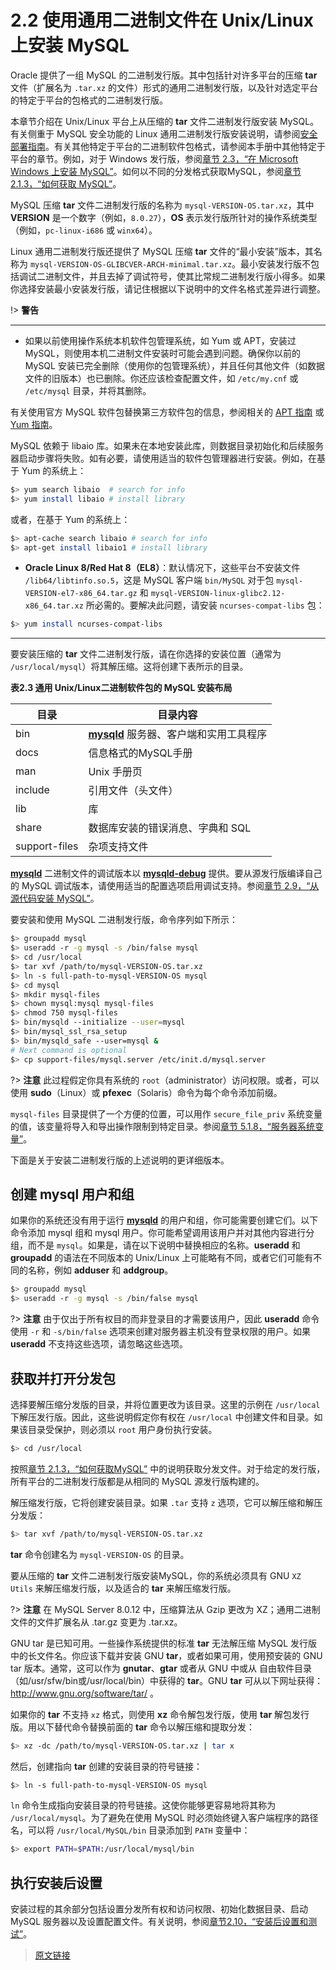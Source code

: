 # 2.2 使用通用二进制文件在 Unix/Linux 上安装 MySQL

Oracle 提供了一组 MySQL 的二进制发行版。其中包括针对许多平台的压缩 **tar** 文件（扩展名为 `.tar.xz` 的文件）形式的通用二进制发行版，以及针对选定平台的特定于平台的包格式的二进制发行版。

本章节介绍在 Unix/Linux 平台上从压缩的 **tar** 文件二进制发行版安装 MySQL。有关侧重于 MySQL 安全功能的 Linux 通用二进制发行版安装说明，请参阅[安全部署指南](https://dev.mysql.com/doc/mysql-secure-deployment-guide/8.0/en/)。有关其他特定于平台的二进制软件包格式，请参阅本手册中其他特定于平台的章节。例如，对于 Windows 发行版，参阅[章节 2.3，“在 Microsoft Windows 上安装 MySQL”](/2/2.3/windows-installation)。如何以不同的分发格式获取MySQL，参阅[章节 2.1.3，“如何获取 MySQL”](/2/2.1/2.1.3/getting-mysql)。

MySQL 压缩 **tar** 文件二进制发行版的名称为 `mysql-VERSION-OS.tar.xz`，其中 **VERSION** 是一个数字（例如，`8.0.27`），**OS** 表示发行版所针对的操作系统类型（例如，`pc-linux-i686` 或 `winx64`）。

Linux 通用二进制发行版还提供了 MySQL 压缩 **tar** 文件的“最小安装”版本，其名称为 `mysql-VERSION-OS-GLIBCVER-ARCH-minimal.tar.xz`。最小安装发行版不包括调试二进制文件，并且去掉了调试符号，使其比常规二进制发行版小得多。如果你选择安装最小安装发行版，请记住根据以下说明中的文件名格式差异进行调整。

!> **警告**

---

- 如果以前使用操作系统本机软件包管理系统，如 Yum 或 APT，安装过 MySQL，则使用本机二进制文件安装时可能会遇到问题。确保你以前的 MySQL 安装已完全删除（使用你的包管理系统），并且任何其他文件（如数据文件的旧版本）也已删除。你还应该检查配置文件，如 `/etc/my.cnf` 或 `/etc/mysql` 目录，并将其删除。

有关使用官方 MySQL 软件包替换第三方软件包的信息，参阅相关的 [APT 指南](https://dev.mysql.com/doc/mysql-apt-repo-quick-guide/en/) 或 [Yum 指南](https://dev.mysql.com/doc/refman/5.7/en/replace-third-party-yum.html)。

MySQL 依赖于 libaio 库。如果未在本地安装此库，则数据目录初始化和后续服务器启动步骤将失败。如有必要，请使用适当的软件包管理器进行安装。例如，在基于 Yum 的系统上：

```bash
$> yum search libaio  # search for info
$> yum install libaio # install library
```

或者，在基于 Yum 的系统上：

```bash
$> apt-cache search libaio # search for info
$> apt-get install libaio1 # install library
```

- **Oracle Linux 8/Red Hat 8（EL8）**：默认情况下，这些平台不安装文件 `/lib64/libtinfo.so.5`，这是 MySQL 客户端 `bin/MySQL` 对于包 `mysql-VERSION-el7-x86_64.tar.gz` 和 `mysql-VERSION-linux-glibc2.12-x86_64.tar.xz` 所必需的。要解决此问题，请安装 `ncurses-compat-libs` 包：

```bash
$> yum install ncurses-compat-libs
```

---

要安装压缩的 **tar** 文件二进制发行版，请在你选择的安装位置（通常为 `/usr/local/mysql`）将其解压缩。这将创建下表所示的目录。

**表2.3 通用 Unix/Linux二进制软件包的 MySQL 安装布局**

|目录|目录内容|
|--|--|
|bin|[**mysqld**](/4/4.3/4.3.1/mysqld) 服务器、客户端和实用工具程序|
|docs|信息格式的MySQL手册|
|man|Unix 手册页|
|include|引用文件（头文件）|
|lib|库|
|share|数据库安装的错误消息、字典和 SQL|
|support-files|杂项支持文件|

[**mysqld**](/4/4.3/4.3.1/mysqld) 二进制文件的调试版本以 [**mysqld-debug**](/4/4.3/4.3.1/mysqld) 提供。要从源发行版编译自己的 MySQL 调试版本，请使用适当的配置选项启用调试支持。参阅[章节 2.9，“从源代码安装 MySQL”](/2/2.9/source-installation)。

要安装和使用 MySQL 二进制发行版，命令序列如下所示：

```bash
$> groupadd mysql
$> useradd -r -g mysql -s /bin/false mysql
$> cd /usr/local
$> tar xvf /path/to/mysql-VERSION-OS.tar.xz
$> ln -s full-path-to-mysql-VERSION-OS mysql
$> cd mysql
$> mkdir mysql-files
$> chown mysql:mysql mysql-files
$> chmod 750 mysql-files
$> bin/mysqld --initialize --user=mysql
$> bin/mysql_ssl_rsa_setup
$> bin/mysqld_safe --user=mysql &
# Next command is optional
$> cp support-files/mysql.server /etc/init.d/mysql.server
```

?> **注意**  此过程假定你具有系统的 `root`（administrator）访问权限。或者，可以使用 **sudo**（Linux）或 **pfexec**（Solaris）命令为每个命令添加前缀。

`mysql-files` 目录提供了一个方便的位置，可以用作 `secure_file_priv` 系统变量的值，该变量将导入和导出操作限制到特定目录。参阅[章节 5.1.8，“服务器系统变量”](/5/5.1/5.1.8/server-system-variables)。

下面是关于安装二进制发行版的上述说明的更详细版本。

## 创建 mysql 用户和组

如果你的系统还没有用于运行 [**mysqld**](/4/4.3/4.3.1/mysqld) 的用户和组，你可能需要创建它们。以下命令添加 mysql 组和 mysql 用户。你可能希望调用该用户并对其他内容进行分组，而不是 `mysql`。如果是，请在以下说明中替换相应的名称。**useradd** 和 **groupadd** 的语法在不同版本的 Unix/Linux 上可能略有不同，或者它们可能有不同的名称，例如 **adduser** 和 **addgroup**。

```bash
$> groupadd mysql
$> useradd -r -g mysql -s /bin/false mysql
```

?> **注意** 由于仅出于所有权目的而非登录目的才需要该用户，因此 **useradd** 命令使用 `-r` 和 `-s/bin/false` 选项来创建对服务器主机没有登录权限的用户。如果 **useradd** 不支持这些选项，请忽略这些选项。

## 获取并打开分发包

选择要解压缩分发版的目录，并将位置更改为该目录。这里的示例在 `/usr/local` 下解压发行版。因此，这些说明假定你有权在 `/usr/local` 中创建文件和目录。如果该目录受保护，则必须以 `root` 用户身份执行安装。

```bash
$> cd /usr/local
```

按照[章节 2.1.3，“如何获取MySQL”](/2/2.1/2.1.3/getting-mysql) 中的说明获取分发文件。对于给定的发行版，所有平台的二进制发行版都是从相同的 MySQL 源发行版构建的。

解压缩发行版，它将创建安装目录。如果 `.tar` 支持 `z` 选项，它可以解压缩和解压分发版：

```bash
$> tar xvf /path/to/mysql-VERSION-OS.tar.xz
```

 **tar** 命令创建名为 `mysql-VERSION-OS` 的目录。

 要从压缩的 **tar** 文件二进制发行版安装MySQL，你的系统必须具有 GNU `XZ Utils` 来解压缩发行版，以及适合的 **tar** 来解压缩发行版。

 ?> **注意** 在 MySQL Server 8.0.12 中，压缩算法从 Gzip 更改为 XZ；通用二进制文件的文件扩展名从 .tar.gz 变更为 .tar.xz。

 GNU tar 是已知可用。一些操作系统提供的标准 **tar** 无法解压缩 MySQL 发行版中的长文件名。你应该下载并安装 GNU **tar**，或者如果可用，使用预安装的 GNU tar 版本。通常，这可以作为 **gnutar**、**gtar** 或者从 GNU 中或从 自由软件目录（如/usr/sfw/bin或/usr/local/bin）中获得的 **tar**。GNU **tar** 可从以下网址获得：http://www.gnu.org/software/tar/ 。

 如果你的 **tar** 不支持 `xz` 格式，则使用 **xz** 命令解包发行版，使用 **tar** 解包发行版。用以下替代命令替换前面的 **tar** 命令以解压缩和提取分发：

 ```bash
 $> xz -dc /path/to/mysql-VERSION-OS.tar.xz | tar x
 ```

 然后，创建指向 **tar** 创建的安装目录的符号链接：

```bash
$> ln -s full-path-to-mysql-VERSION-OS mysql
```

`ln` 命令生成指向安装目录的符号链接。这使你能够更容易地将其称为 `/usr/local/mysql`。为了避免在使用 MySQL 时必须始终键入客户端程序的路径名，可以将 `/usr/local/MySQL/bin` 目录添加到 `PATH` 变量中：

```bash
$> export PATH=$PATH:/usr/local/mysql/bin
```

## 执行安装后设置

安装过程的其余部分包括设置分发所有权和访问权限、初始化数据目录、启动 MySQL 服务器以及设置配置文件。有关说明，参阅[章节2.10，“安装后设置和测试”](/2/2.10/postinstallation)。

> [原文链接](https://dev.mysql.com/doc/refman/8.0/en/binary-installation.html)
